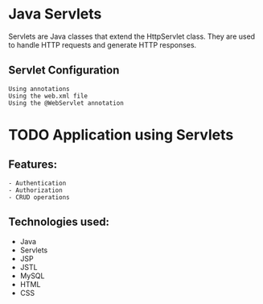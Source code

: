 # Java Servlets

Servlets are Java classes that extend the HttpServlet class. They are used to handle HTTP requests and generate HTTP responses.

## Servlet Configuration

    Using annotations
    Using the web.xml file
    Using the @WebServlet annotation

# TODO Application using Servlets

## Features:

    - Authentication
    - Authorization
    - CRUD operations

## Technologies used:

- Java
- Servlets
- JSP
- JSTL
- MySQL
- HTML
- CSS
